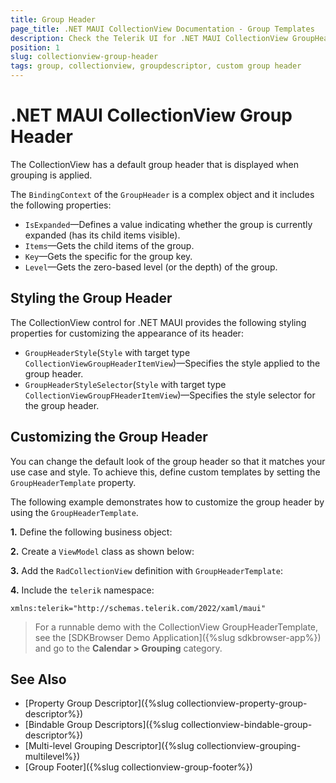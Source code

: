 ```yaml
---
title: Group Header
page_title: .NET MAUI CollectionView Documentation - Group Templates
description: Check the Telerik UI for .NET MAUI CollectionView GroupHeader's BindingContext properties and how to define a custom GroupHeaderTemplate.
position: 1
slug: collectionview-group-header
tags: group, collectionview, groupdescriptor, custom group header
---
```


# .NET MAUI CollectionView Group Header

The CollectionView has a default group header that is displayed when grouping is applied.

The `BindingContext` of the `GroupHeader` is a complex object and it includes the following properties:

- `IsExpanded`&mdash;Defines a value indicating whether the group is currently expanded (has its child items visible).
- `Items`&mdash;Gets the child items of the group.
- `Key`&mdash;Gets the specific for the group key.
- `Level`&mdash;Gets the zero-based level (or the depth) of the group.

## Styling the Group Header

The CollectionView control for .NET MAUI provides the following styling properties for customizing the appearance of its header:

* `GroupHeaderStyle`(`Style` with target type `CollectionViewGroupHeaderItemView`)&mdash;Specifies the style applied to the group header.
* `GroupHeaderStyleSelector`(`Style` with target type `CollectionViewGroupFHeaderItemView`)&mdash;Specifies the style selector for the group header.

## Customizing the Group Header

You can change the default look of the group header so that it matches your use case and style. To achieve this, define custom templates by setting the `GroupHeaderTemplate` property.

The following example demonstrates how to customize the group header by using the `GroupHeaderTemplate`.

**1.** Define the following business object:

<snippet id='collectionview-datamodel' />

**2.** Create a `ViewModel` class as shown below:

<snippet id='collectionview-viewmodel' />

**3.** Add the `RadCollectionView` definition with `GroupHeaderTemplate`:

<snippet id='collectionview-group-header-footer' />

**4.** Include the `telerik` namespace:

```XAML
xmlns:telerik="http://schemas.telerik.com/2022/xaml/maui" 
```

> For a runnable demo with the CollectionView GroupHeaderTemplate, see the [SDKBrowser Demo Application]({%slug sdkbrowser-app%}) and go to the **Calendar > Grouping** category.

## See Also

- [Property Group Descriptor]({%slug collectionview-property-group-descriptor%})
- [Bindable Group Descriptors]({%slug collectionview-bindable-group-descriptor%})
- [Multi-level Grouping Descriptor]({%slug collectionview-grouping-multilevel%})
- [Group Footer]({%slug collectionview-group-footer%})
